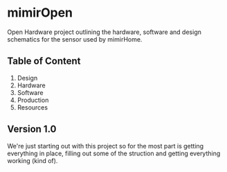 # mimirOpen
Open Hardware project outlining the hardware, software and design schematics for the sensor used by mimirHome.
## Table of Content
1. Design
1. Hardware
1. Software
1. Production
1. Resources

## Version 1.0
We're just starting out with this project so for the most part is getting everything in place, filling out some of the struction and getting everything working (kind of).

